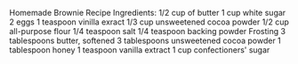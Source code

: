 Homemade Brownie Recipe Ingredients:
   1/2 cup of butter
   1 cup white sugar
   2 eggs
   1 teaspoon vinilla exract
   1/3 cup unsweetened cocoa powder
   1/2 cup all-purpose flour
   1/4 teaspoon salt
   1/4 teaspoon backing powder
Frosting
   3 tablespoons butter, softened 
   3 tablespoons unsweetened cocoa powder
   1 tablespoon honey
   1 teaspoon vanilla extract
   1 cup confectioners' sugar